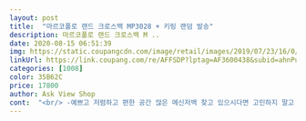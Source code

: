 ```yaml
---
layout: post 
title:  "마르코폴로 랜드 크로스백 MP3028 + 키링 랜덤 발송" 
description: 마르코폴로 랜드 크로스백 M ..
date: 2020-08-15 06:51:39 
img: https://static.coupangcdn.com/image/retail/images/2019/07/23/16/0/75ca81a2-8210-4611-aceb-6495570fb5bc.jpg 
linkUrl: https://link.coupang.com/re/AFFSDP?lptag=AF3600438&subid=ahnPublicAsk&pageKey=271535556&itemId=853825806&vendorItemId=5167773475&traceid=V0-113-a5f80676219f3a06 
categories: [1008] 
color: 35B62C 
price: 17800 
author: Ask View Shop 
cont:  "<br/> -예쁘고 저렴하고 편한 공간 많은 메신저백 찾고 있으시다면 고민하지 말고 그냥 사세요.<br/> 키링 퀄 지림,수납량 지림,걍 개예쁨<br/>15인치 노트북은 들어가긴하나 정말 들어갈 뿐입니다 참고하세욥<br/>같이온 키링은 진짜로 튼튼하고 예뻤어요<br/>결론<br/>그냥 좋습니다.<br/> 처음에 기존에 쓰던 메신저백이 망가져서 구입했는데 기존보다 저렴하고 퀄이 훨씬 높아졌어요<br/>그리고 기존에는 안에 지퍼가 없어서 종종 불편했는데 안에 지퍼가있고 겉에 찍찍이가 있어서 물건 빠질 염려없이 들고 다닐수있을거같아요.<br/>  진짜 메신저백 구하고 계시다면 웬만한 브랜드보다 이게 훨씬 저렴하고 예쁘니까 그냥 간단하게 쓰는 용도라면 강추드려요.<br/> 그리고 겉에 그물망있는데 그건 그냥 지립니다.<br/> 그물망에 원하는 뱃지나 취향대로 꾸밀수있고 앞<br/>그리고 뒤에도 하나 더 있는데 그것도 엄청나게 수납공간이 커서 해외여행이나 어디 여행 갈때 돈이나 여권 넣어두는 용도로 좋아요.<br/> 저도 호주갈때 공항에서 여권 환전한 돈 넣어뒀는데.<br/>.<br/>진짜 안전하고 좋습니다.<br/> 진심 여행할때 공간 작을줄 알았는데 공간도 크고 진짜 별게 다 들어갑니다.<br/> 개인적으로 제가 아직 학생인데 백팩보다 어깨 허리도 덜아프고 수납공간이 커서 (예쁜것도 있지만 )<br/>그물망 뒤에는 또 수납공간이 하나 더 있더라고요.<br/> 간편하게 교통카드나 지갑<br/>남학생뿐만 아니라 여자한테도 엄청 잘 어올리고 교복이나 아무옷에나 편하게  잘 어올려서 편하게 매고다니기 좋은 실용성 갑인 가방입니다.<br/><br/>노트북 갤럭시 note flex인데도 충분히 들어가고 공간 많고요<br/>디자인과 수납공간은좋은거같은데 착용감이 내몸에는짝달라붙지않네요 조금더생각해볼껄후회해바도 이왕온거 대충써보려구요<br/>디자인은 예쁜데 실물은 그럭저럭이네요 예쁘긴한데 꽉꽉 안채우면 흐물흐물 화면보고 어느정도는 각이 좀 잡힌줄 알았는데 아녔네욤<br/>리뷰에 있는것처럼 내 몸에 착 맞는 느낌은 아닌거같아요 색은 화면에 나온것처럼 흰색이 아니라 딱 아이보리 색입니다 써보고 내구성도 괜찮으면 재구매할것같습니다<br/>백팩 대신 쓰고 있어요.<br/> 제가 여학생인데ㅋㅋㅋㅋㅋ<br/>필요한거 넣어놓고 쓸수있을거같아요<br/>" 
---
```

